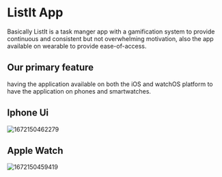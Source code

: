 # ListIt App 
Basically ListIt is a task manger app with a gamification system to provide continuous and consistent but not overwhelming motivation, also the app available on wearable to provide ease-of-access.

## Our primary feature 
having the application available on both the iOS and watchOS platform to have the application on phones and smartwatches. 

## Iphone Ui
![1672150462279](https://user-images.githubusercontent.com/70070721/211365674-a8cb357f-57fa-418a-8937-d7e24bd9e769.jpeg)

## Apple Watch
![1672150459419](https://user-images.githubusercontent.com/70070721/211365594-1eef49a1-2aa7-484d-ad79-ef1120bdc664.jpeg)
